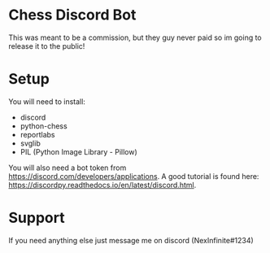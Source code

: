 # Chess Discord Bot
This was meant to be a commission, but they guy never paid so im going to release it to the public!

# Setup
You will need to install:
 - discord
 - python-chess
 - reportlabs
 - svglib
 - PIL (Python Image Library - Pillow)

You will also need a bot token from https://discord.com/developers/applications. A good tutorial is found here: https://discordpy.readthedocs.io/en/latest/discord.html. 

# Support
If you need anything else just message me on discord (NexInfinite#1234)
